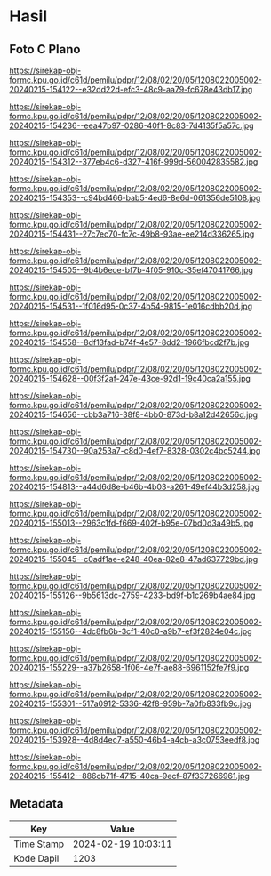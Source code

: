 # Hasil

## Foto C Plano

https://sirekap-obj-formc.kpu.go.id/c61d/pemilu/pdpr/12/08/02/20/05/1208022005002-20240215-154122--e32dd22d-efc3-48c9-aa79-fc678e43db17.jpg

https://sirekap-obj-formc.kpu.go.id/c61d/pemilu/pdpr/12/08/02/20/05/1208022005002-20240215-154236--eea47b97-0286-40f1-8c83-7d4135f5a57c.jpg

https://sirekap-obj-formc.kpu.go.id/c61d/pemilu/pdpr/12/08/02/20/05/1208022005002-20240215-154312--377eb4c6-d327-416f-999d-560042835582.jpg

https://sirekap-obj-formc.kpu.go.id/c61d/pemilu/pdpr/12/08/02/20/05/1208022005002-20240215-154353--c94bd466-bab5-4ed6-8e6d-061356de5108.jpg

https://sirekap-obj-formc.kpu.go.id/c61d/pemilu/pdpr/12/08/02/20/05/1208022005002-20240215-154431--27c7ec70-fc7c-49b8-93ae-ee214d336265.jpg

https://sirekap-obj-formc.kpu.go.id/c61d/pemilu/pdpr/12/08/02/20/05/1208022005002-20240215-154505--9b4b6ece-bf7b-4f05-910c-35ef47041766.jpg

https://sirekap-obj-formc.kpu.go.id/c61d/pemilu/pdpr/12/08/02/20/05/1208022005002-20240215-154531--1f016d95-0c37-4b54-9815-1e016cdbb20d.jpg

https://sirekap-obj-formc.kpu.go.id/c61d/pemilu/pdpr/12/08/02/20/05/1208022005002-20240215-154558--8df13fad-b74f-4e57-8dd2-1966fbcd2f7b.jpg

https://sirekap-obj-formc.kpu.go.id/c61d/pemilu/pdpr/12/08/02/20/05/1208022005002-20240215-154628--00f3f2af-247e-43ce-92d1-19c40ca2a155.jpg

https://sirekap-obj-formc.kpu.go.id/c61d/pemilu/pdpr/12/08/02/20/05/1208022005002-20240215-154656--cbb3a716-38f8-4bb0-873d-b8a12d42656d.jpg

https://sirekap-obj-formc.kpu.go.id/c61d/pemilu/pdpr/12/08/02/20/05/1208022005002-20240215-154730--90a253a7-c8d0-4ef7-8328-0302c4bc5244.jpg

https://sirekap-obj-formc.kpu.go.id/c61d/pemilu/pdpr/12/08/02/20/05/1208022005002-20240215-154813--a44d6d8e-b46b-4b03-a261-49ef44b3d258.jpg

https://sirekap-obj-formc.kpu.go.id/c61d/pemilu/pdpr/12/08/02/20/05/1208022005002-20240215-155013--2963c1fd-f669-402f-b95e-07bd0d3a49b5.jpg

https://sirekap-obj-formc.kpu.go.id/c61d/pemilu/pdpr/12/08/02/20/05/1208022005002-20240215-155045--c0adf1ae-e248-40ea-82e8-47ad637729bd.jpg

https://sirekap-obj-formc.kpu.go.id/c61d/pemilu/pdpr/12/08/02/20/05/1208022005002-20240215-155126--9b5613dc-2759-4233-bd9f-b1c269b4ae84.jpg

https://sirekap-obj-formc.kpu.go.id/c61d/pemilu/pdpr/12/08/02/20/05/1208022005002-20240215-155156--4dc8fb6b-3cf1-40c0-a9b7-ef3f2824e04c.jpg

https://sirekap-obj-formc.kpu.go.id/c61d/pemilu/pdpr/12/08/02/20/05/1208022005002-20240215-155229--a37b2658-1f06-4e7f-ae88-6961152fe7f9.jpg

https://sirekap-obj-formc.kpu.go.id/c61d/pemilu/pdpr/12/08/02/20/05/1208022005002-20240215-155301--517a0912-5336-42f8-959b-7a0fb833fb9c.jpg

https://sirekap-obj-formc.kpu.go.id/c61d/pemilu/pdpr/12/08/02/20/05/1208022005002-20240215-153928--4d8d4ec7-a550-46b4-a4cb-a3c0753eedf8.jpg

https://sirekap-obj-formc.kpu.go.id/c61d/pemilu/pdpr/12/08/02/20/05/1208022005002-20240215-155412--886cb71f-4715-40ca-9ecf-87f337266961.jpg


## Metadata

| Key        | Value               |
| ---------- | ------------------- |
| Time Stamp | 2024-02-19 10:03:11 |
| Kode Dapil | 1203                |



